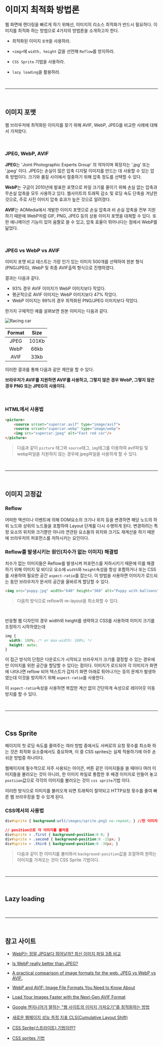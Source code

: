 # 이미지 최적화 방법론

웹 화면에 렌더링을 빠르게 하기 위해선, 이미지의 리소스 최적화가 반드시 필요하다. 이미지를 최적화 하는 방법으로 4가지의 방법론을 소개하고자 한다.

- 최적화된 이미지 `포맷`을 사용하라.

- `<img>`에 `width, height` 값을 선언해 `Reflow`를 방지하라.

- `CSS Sprite` 기법을 사용하라.

- `lazy loading`을 활용하라.



<br>

---

<br>

## 이미지 포맷
웹 브라우저에 최적화된 이미지를 찾기 위해 AVIF, WebP, JPEG를 비교한 사례에 대해서 가져왔다.

<br>

### JPEG, WebP, AVIF

**JPEG**는 'Joint Photographic Experts Group' 의 약자이며 확장자는 '.jpg' 또는 '.jpeg' 이다. 
JPEG는 손실이 많은 압축 디지털 이미지를 만드는 데 사용할 수 있는 압축 방법이다. 크기와 품질 사이에서 절충하기 위해 압축 정도를 선택할 수 있다.

**WebP**는 구글이 2010년에 발표한 포맷으로 파일 크기를 줄이기 위해 손실 없는 압축과 무손실 압축을 모두 사용하고 있다. 웹사이트의 트래픽 감소 및 로딩 속도 단축을 겨냥한 것으로, 주로 사진 이미지 압축 효과가 높은 것으로 알려졌다. 

**AVIF**는 AOMedia에서 개발한 이미지 포맷으로 손실 압축과 비 손실 압축을 전부 지원하기 때문에 WebP처럼 GIF, PNG, JPEG 등의 상용 이미지 포맷을 대체할 수 있다. 또한 애니메이션 기능이 있어 움짤로 쓸 수 있고, 압축 효율이 뛰어나다는 점에서 WebP를 닮았다.

<br>

### JPEG vs WebP vs AVIF
이미지 포맷 비교 테스트는 가장 인기 있는 이미지 500개를 선택하여 원본 형식(PNG/JPEG), WebP 및 최종 AVIF출력 형식으로 진행하였다.

결과는 다음과 같다.

- 93% 경우 AVIF 이미지가 WebP 이미지보다 작았다.
- 평균적으로 AVIF 이미지는 WebP 이미지보다 47% 작았다.
- WebP 이미지는 99%의 경우 최적화된 PNG/JPEG 이미지보다 작았다.


한가지 구체적인 예를 살펴보면 원본 이미지는 다음과 같다.

![Racing car](./css/images/compareimg.jpeg)


| Format | Size |
| :------: | :----: |
| JPEG | 101Kb |
| WebP | 66kb |
| AVIF | 33kb |


이러한 결과를 통해 다음과 같은 제안을 할 수 있다.

**브라우저가 AVIF를 지원하면 AVIF를 사용하고, 그렇지 않은 경우 WebP, 그렇지 않은 경우 PNG 또는 JPEG의 사용이다.**



<br>


### HTML에서 사용법

```html
<picture>
    <source srcset="supercar.avif" type="image/avif">
    <source srcset="supercar.webp" type="image/webp">
    <img src="supercar.jpeg" alt="Fast red car"/>
</picture>
```

> 다음과 같이 `picture` 태그와 `source`태그, `img`태그를 이용하여 avif파일 및 webp파일을 지원하지 않는 경우에 jpeg파일을 사용하게 할 수 있다.

<br>

---

<br>


## 이미지 고정값

### Reflow
어떠한 액션이나 이벤트에 의해 DOM요소의 크기나 위치 등을 변경하면 해당 노드의 하위 노드와 상위의 노드들을 포함하여 Layout 단계를 다시 수행하게 된다. 변경하려는 특정 요소의 위치와 크기뿐만 아니라 연관된 요소들의 위치와 크기도 재계산을 하기 때문에 브라우저의 퍼포먼스를 저하시키는 요인이다.

### Reflow를 발생시키는 원인(치수가 없는 이미지) 해결법

치수가 없는 이미지들은 Reflow를 발생시켜 퍼포먼스를 저하시키기 때문에 이를 해결하기 위해 이미지 및 비디오 요소에 `width`와 `height`속성을 항상 포함하거나 또는 CSS를 사용하여 필요한 공간 `aspect-ratio`를 잡는다. 이 방법을 사용하면 이미지가 로드되는 동안 브라우저가 문서의 공간을 올바르게 할당할 수 있다. 

```html
<img src="puppy.jpg" width="640" height="360" alt="Puppy with balloons">
```

> 다음의 방식으로 reflow와 re-layout을 최소화할 수 있다.

<br>

반응형 웹 디자인의 경우 width와 height를 생략하고 CSS를 사용하여 이미지 크기를 조정하기 시작하였는데 

```css
img {
  width: 100%; /* or max-width: 100%; */
  height: auto;
}
```

이 접근 방식의 단점은 다운로드가 시작되고 브라우저가 크기를 결정할 수 있는 경우에만 이미지를 위한 공간을 할당할 수 있다는 점이다. 이미지가 로드되어 각 이미지가 화면에 나타나면 reflow 되어 텍스트가 갑자기 화면 아래로 튀어나가는 등의 문제가 발생하였는데 이것을 방지하기 위해 `aspect-ratio`를 사용한다.

이 `aspect-ratio`속성을 사용하면 복잡한 계산 없이 간단하게 속성으로 레이아웃 이동 방지를 할 수 있다.

<br>

---

<br>


## Css Sprite
페이지의 첫 로딩 속도를 줄여주는 여러 방법 중에서도 서버로의 요청 횟수를 최소화 하는 것은 최적화 요소중에서도 중요하며, 이 중 CSS sprites는 실제 적용하기에 아주 손쉬운 방법중 하나이다.

웹페이지에 필수적으로 자주 사용되는 아이콘, 버튼 같은 이미지들을 쓸 때마다 여러 이미지들을 불러오는 것이 아니라, 한 이미지 파일로 통합한 후 배경 이미지로 만들어 놓고 `postiion`값으로 각각의 이미지를 불러오는 것이 `css sprite`기법 이다.

이러한 방식으로 이미지를 불러오게 되면 트래픽이 절약되고 HTTP요청 횟수를 줄여 빠른 웹 브라우징을 할 수 있게 된다.

### CSS에서의 사용법

```css
div#sprite { background:url(/images/sprite.png) no-repeat; } //한 이미지를 불러옴
 
// position으로 각 이미지를 불러옴
div#sprite > .first { background-position:0 0; }
div#sprite > .second { background-position:0 -15px; }
div#sprite > .third { background-position:0 -30px; }
```

> 다음과 같이 한 이미지를 불러와서 `background-position`값을 조절하여 원하는 이미지를 가져오는 것이 CSS Sprite 기법이다. 



<br>

---

<br>


## Lazy loading

<br>

---

<br>


## 참고 사이트

- [WebP는 정말 JPG보다 뛰어날까? 최신 이미지 파일 3종 비교](https://techit.kr/view/?no=20200701213803)

- [Is WebP really better than JPEG?](https://siipo.la/blog/is-webp-really-better-than-jpeg)

- [A practical comparison of image formats for the web. JPEG vs WebP vs AVIF.](https://fronius.me/articles/2020-10-14-comparing-image-formats-jpg-webp-avif.html)

- [WebP and AVIF: Image File Formats You Need to Know About](https://creativepro.com/webp-and-avif-file-formats-you-need-to-know-about/)

- [Load Your Images Faster with the Next-Gen AVIF Format](https://pixboost.com/blog/next-gen-avif-format/)

- [Google 엔지니어가 말하는 "웹 사이트의 이미지 가져오기"를 최적화하는 방법](https://nerowang.tistory.com/995)

- [새로운 웹페이지 성능 측정 지표 CLS(Cumulative Layout Shift)](https://wit.nts-corp.com/2020/12/28/6240)

- [CSS Sprite(스프라이트) 기법이란?](https://m.blog.naver.com/PostView.naver?isHttpsRedirect=true&blogId=goodleedw&logNo=221470292886)

- [CSS sprites 기법](https://dev.eyegood.co.kr/entry/HTML5-CSS3-CSS-sprites-%EA%B8%B0%EB%B2%95)